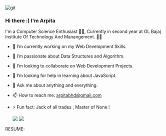    ![git](https://user-images.githubusercontent.com/70204047/129378227-9fe9017a-98d6-4270-bec3-8a0310fc6c4b.gif)

   ### Hi there :) I'm Arpita
I'm a Computer Science Enthusiast 👨‍💻, Currently in second year at GL Bajaj Institute Of Technology And Manangement. 👨‍🎓

<!--
**arpita938/arpita938** is a ✨ _special_ ✨ repository because its `README.md` (this file) appears on your GitHub profile.

Here are some ideas to get you started:--->

- 🔭 I’m currently working on my Web Development Skills.
- 🌱 I’m passionate about Data Structures and Algorithm.
- 👯 I’m looking to collaborate on Web Development Projects.
- 🤔 I’m looking for help in learning about JavaScript.
- 💬 Ask me about anything and everything.
- 📫 How to reach me: arpitabhd@gmail.com
- ⚡ Fun fact: Jack of all trades , Master of None !


  <img src="https://github-readme-stats.vercel.app/api?username=arpita938&show_icons=true&theme=radical">
  <img src="https://github-readme-stats.vercel.app/api/top-langs/?username=arpita938&layout=compact">
  
  <br>
 RESUME: <a href="https://github.com/arpita938/Portfolio/blob/main/Resume.ARPITA_BHATT.pdf"> </a>
  


